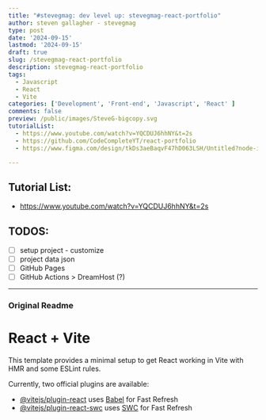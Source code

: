 ```yaml
---
title: "#stevegmag: dev level up: stevegmag-react-portfolio"
author: steven gallagher - stevegmag
type: post
date: '2024-09-15'
lastmod: '2024-09-15'
draft: true
slug: /stevegmag-react-portfolio
description: stevegmag-react-portfolio
tags:
  - Javascript
  - React
  - Vite
categories: ['Development', 'Front-end', 'Javascript', 'React' ]
comments: false
preview: /public/images/SteveG-bigcopy.svg
tutorialList:
  - https://www.youtube.com/watch?v=YQCDUJ6hhNY&t=2s
  - https://github.com/CodeCompleteYT/react-portfolio
  - https://www.figma.com/design/tkDs3aeBaqvF47hD063LSH/Untitled?node-id=0-1&p=f

---
```


## Tutorial List:
  - https://www.youtube.com/watch?v=YQCDUJ6hhNY&t=2s


## TODOS:
- [ ] setup project - customize
- [ ] project data json
- [ ] GitHub Pages
- [ ] GitHub Actions > DreamHost (?)

---
### Original Readme

# React + Vite

This template provides a minimal setup to get React working in Vite with HMR and some ESLint rules.

Currently, two official plugins are available:

- [@vitejs/plugin-react](https://github.com/vitejs/vite-plugin-react/blob/main/packages/plugin-react/README.md) uses [Babel](https://babeljs.io/) for Fast Refresh
- [@vitejs/plugin-react-swc](https://github.com/vitejs/vite-plugin-react-swc) uses [SWC](https://swc.rs/) for Fast Refresh
